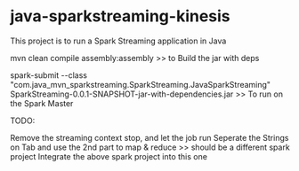 java-sparkstreaming-kinesis
===========================

This project is to run a Spark Streaming application in Java

mvn clean compile assembly:assembly >> to Build the jar with deps

spark-submit --class "com.java_mvn_sparkstreaming.SparkStreaming.JavaSparkStreaming" SparkStreaming-0.0.1-SNAPSHOT-jar-with-dependencies.jar >> To run on the Spark Master

TODO:

Remove the streaming context stop, and let the job run
Seperate the Strings on Tab and use the 2nd part to map & reduce >> should be a different spark project
Integrate the above spark project into this one

